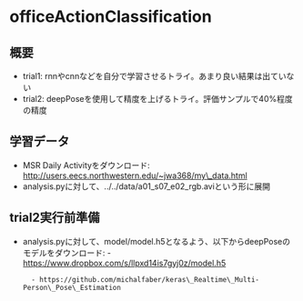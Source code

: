 # officeActionClassification

## 概要
- trial1: rnnやcnnなどを自分で学習させるトライ。あまり良い結果は出ていない
- trial2: deepPoseを使用して精度を上げるトライ。評価サンプルで40%程度の精度

## 学習データ
- MSR Daily Activityをダウンロード: http://users.eecs.northwestern.edu/~jwa368/my\_data.html
- analysis.pyに対して、../../data/a01\_s07\_e02\_rgb.aviという形に展開

## trial2実行前準備
- analysis.pyに対して、model/model.h5となるよう、以下からdeepPoseのモデルをダウンロード:
        - https://www.dropbox.com/s/llpxd14is7gyj0z/model.h5
        
        - https://github.com/michalfaber/keras\_Realtime\_Multi-Person\_Pose\_Estimation
